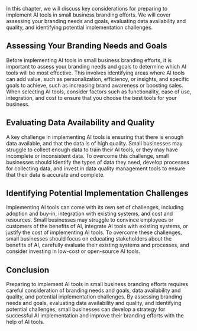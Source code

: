

In this chapter, we will discuss key considerations for preparing to implement AI tools in small business branding efforts. We will cover assessing your branding needs and goals, evaluating data availability and quality, and identifying potential implementation challenges.

Assessing Your Branding Needs and Goals
---------------------------------------

Before implementing AI tools in small business branding efforts, it is important to assess your branding needs and goals to determine which AI tools will be most effective. This involves identifying areas where AI tools can add value, such as personalization, efficiency, or insights, and specific goals to achieve, such as increasing brand awareness or boosting sales. When selecting AI tools, consider factors such as functionality, ease of use, integration, and cost to ensure that you choose the best tools for your business.

Evaluating Data Availability and Quality
----------------------------------------

A key challenge in implementing AI tools is ensuring that there is enough data available, and that the data is of high quality. Small businesses may struggle to collect enough data to train their AI tools, or they may have incomplete or inconsistent data. To overcome this challenge, small businesses should identify the types of data they need, develop processes for collecting data, and invest in data quality management tools to ensure that their data is accurate and complete.

Identifying Potential Implementation Challenges
-----------------------------------------------

Implementing AI tools can come with its own set of challenges, including adoption and buy-in, integration with existing systems, and cost and resources. Small businesses may struggle to convince employees or customers of the benefits of AI, integrate AI tools with existing systems, or justify the cost of implementing AI tools. To overcome these challenges, small businesses should focus on educating stakeholders about the benefits of AI, carefully evaluate their existing systems and processes, and consider investing in low-cost or open-source AI tools.

Conclusion
----------

Preparing to implement AI tools in small business branding efforts requires careful consideration of branding needs and goals, data availability and quality, and potential implementation challenges. By assessing branding needs and goals, evaluating data availability and quality, and identifying potential challenges, small businesses can develop a strategy for successful AI implementation and improve their branding efforts with the help of AI tools.

